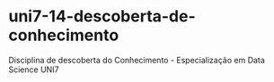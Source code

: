 # uni7-14-descoberta-de-conhecimento
Disciplina de descoberta do Conhecimento - Especialização em Data Science UNI7
